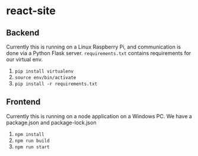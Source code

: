 # react-site

## Backend

Currently this is running on a Linux Raspberry Pi, and communication is done via a Python Flask server. `requirements.txt` contains requirements for our virtual env.

1. `pip install virtualenv`
2. `source env/bin/activate`
3. `pip install -r requirements.txt`

## Frontend

Currently this is running on a node application on a Windows PC. We have a package.json and package-lock.json

1. `npm install`
2. `npm run build`
3. `npm run start`
